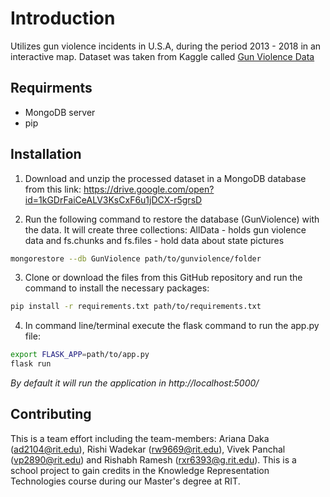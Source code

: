# Introduction

Utilizes gun violence incidents in U.S.A, during the period 2013 - 2018 in an interactive map. Dataset was taken from Kaggle called [Gun Violence Data](https://www.kaggle.com/jameslko/gun-violence-data)

## Requirments

- MongoDB server
- pip

## Installation

1. Download and unzip the processed dataset in a MongoDB database from this link: https://drive.google.com/open?id=1kGDrFaiCeALV3KsCxF6u1jDCX-r5grsD

2. Run the following command to restore the database (GunViolence) with the data. It will create three collections: AllData - holds gun violence data and fs.chunks and fs.files - hold data about state pictures
```bash
mongorestore --db GunViolence path/to/gunviolence/folder
```

3. Clone or download the files from this GitHub repository and run the command to install the necessary packages:
```bash
pip install -r requirements.txt path/to/requirements.txt
```

4. In command line/terminal execute the flask command to run the app.py file:
```bash
export FLASK_APP=path/to/app.py
flask run
```
<i>By default it will run the application in http://localhost:5000/</i>

## Contributing
This is a team effort including the team-members: Ariana Daka (ad2104@rit.edu), Rishi Wadekar (rw9669@rit.edu), Vivek Panchal (vp2890@rit.edu) and Rishabh Ramesh (rxr6393@g.rit.edu). This is a school project to gain credits in the Knowledge Representation Technologies course during our Master's degree at RIT.

